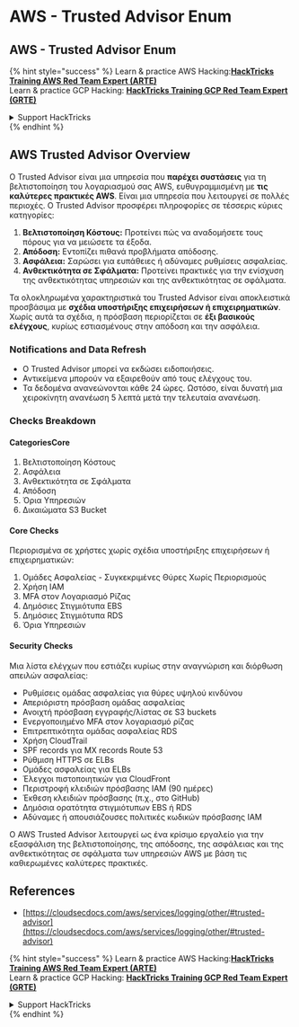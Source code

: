 # AWS - Trusted Advisor Enum

## AWS - Trusted Advisor Enum

{% hint style="success" %}
Learn & practice AWS Hacking:<img src="../../../../.gitbook/assets/image (1) (1) (1) (1).png" alt="" data-size="line">[**HackTricks Training AWS Red Team Expert (ARTE)**](https://training.hacktricks.xyz/courses/arte)<img src="../../../../.gitbook/assets/image (1) (1) (1) (1).png" alt="" data-size="line">\
Learn & practice GCP Hacking: <img src="../../../../.gitbook/assets/image (2) (1).png" alt="" data-size="line">[**HackTricks Training GCP Red Team Expert (GRTE)**<img src="../../../../.gitbook/assets/image (2) (1).png" alt="" data-size="line">](https://training.hacktricks.xyz/courses/grte)

<details>

<summary>Support HackTricks</summary>

* Check the [**subscription plans**](https://github.com/sponsors/carlospolop)!
* **Join the** 💬 [**Discord group**](https://discord.gg/hRep4RUj7f) or the [**telegram group**](https://t.me/peass) or **follow** us on **Twitter** 🐦 [**@hacktricks\_live**](https://twitter.com/hacktricks_live)**.**
* **Share hacking tricks by submitting PRs to the** [**HackTricks**](https://github.com/carlospolop/hacktricks) and [**HackTricks Cloud**](https://github.com/carlospolop/hacktricks-cloud) github repos.

</details>
{% endhint %}

## AWS Trusted Advisor Overview

Ο Trusted Advisor είναι μια υπηρεσία που **παρέχει συστάσεις** για τη βελτιστοποίηση του λογαριασμού σας AWS, ευθυγραμμισμένη με **τις καλύτερες πρακτικές AWS**. Είναι μια υπηρεσία που λειτουργεί σε πολλές περιοχές. Ο Trusted Advisor προσφέρει πληροφορίες σε τέσσερις κύριες κατηγορίες:

1. **Βελτιστοποίηση Κόστους:** Προτείνει πώς να αναδομήσετε τους πόρους για να μειώσετε τα έξοδα.
2. **Απόδοση:** Εντοπίζει πιθανά προβλήματα απόδοσης.
3. **Ασφάλεια:** Σαρώσει για ευπάθειες ή αδύναμες ρυθμίσεις ασφαλείας.
4. **Ανθεκτικότητα σε Σφάλματα:** Προτείνει πρακτικές για την ενίσχυση της ανθεκτικότητας υπηρεσιών και της ανθεκτικότητας σε σφάλματα.

Τα ολοκληρωμένα χαρακτηριστικά του Trusted Advisor είναι αποκλειστικά προσβάσιμα με **σχέδια υποστήριξης επιχειρήσεων ή επιχειρηματικών**. Χωρίς αυτά τα σχέδια, η πρόσβαση περιορίζεται σε **έξι βασικούς ελέγχους**, κυρίως εστιασμένους στην απόδοση και την ασφάλεια.

### Notifications and Data Refresh

* Ο Trusted Advisor μπορεί να εκδώσει ειδοποιήσεις.
* Αντικείμενα μπορούν να εξαιρεθούν από τους ελέγχους του.
* Τα δεδομένα ανανεώνονται κάθε 24 ώρες. Ωστόσο, είναι δυνατή μια χειροκίνητη ανανέωση 5 λεπτά μετά την τελευταία ανανέωση.

### **Checks Breakdown**

#### CategoriesCore

1. Βελτιστοποίηση Κόστους
2. Ασφάλεια
3. Ανθεκτικότητα σε Σφάλματα
4. Απόδοση
5. Όρια Υπηρεσιών
6. Δικαιώματα S3 Bucket

#### Core Checks

Περιορισμένα σε χρήστες χωρίς σχέδια υποστήριξης επιχειρήσεων ή επιχειρηματικών:

1. Ομάδες Ασφαλείας - Συγκεκριμένες Θύρες Χωρίς Περιορισμούς
2. Χρήση IAM
3. MFA στον Λογαριασμό Ρίζας
4. Δημόσιες Στιγμιότυπα EBS
5. Δημόσιες Στιγμιότυπα RDS
6. Όρια Υπηρεσιών

#### Security Checks

Μια λίστα ελέγχων που εστιάζει κυρίως στην αναγνώριση και διόρθωση απειλών ασφαλείας:

* Ρυθμίσεις ομάδας ασφαλείας για θύρες υψηλού κινδύνου
* Απεριόριστη πρόσβαση ομάδας ασφαλείας
* Ανοιχτή πρόσβαση εγγραφής/λίστας σε S3 buckets
* Ενεργοποιημένο MFA στον λογαριασμό ρίζας
* Επιτρεπτικότητα ομάδας ασφαλείας RDS
* Χρήση CloudTrail
* SPF records για MX records Route 53
* Ρύθμιση HTTPS σε ELBs
* Ομάδες ασφαλείας για ELBs
* Έλεγχοι πιστοποιητικών για CloudFront
* Περιστροφή κλειδιών πρόσβασης IAM (90 ημέρες)
* Έκθεση κλειδιών πρόσβασης (π.χ., στο GitHub)
* Δημόσια ορατότητα στιγμιότυπων EBS ή RDS
* Αδύναμες ή απουσιάζουσες πολιτικές κωδικών πρόσβασης IAM

Ο AWS Trusted Advisor λειτουργεί ως ένα κρίσιμο εργαλείο για την εξασφάλιση της βελτιστοποίησης, της απόδοσης, της ασφάλειας και της ανθεκτικότητας σε σφάλματα των υπηρεσιών AWS με βάση τις καθιερωμένες καλύτερες πρακτικές.

## **References**

* [https://cloudsecdocs.com/aws/services/logging/other/#trusted-advisor](https://cloudsecdocs.com/aws/services/logging/other/#trusted-advisor)

{% hint style="success" %}
Learn & practice AWS Hacking:<img src="../../../../.gitbook/assets/image (1) (1) (1) (1).png" alt="" data-size="line">[**HackTricks Training AWS Red Team Expert (ARTE)**](https://training.hacktricks.xyz/courses/arte)<img src="../../../../.gitbook/assets/image (1) (1) (1) (1).png" alt="" data-size="line">\
Learn & practice GCP Hacking: <img src="../../../../.gitbook/assets/image (2) (1).png" alt="" data-size="line">[**HackTricks Training GCP Red Team Expert (GRTE)**<img src="../../../../.gitbook/assets/image (2) (1).png" alt="" data-size="line">](https://training.hacktricks.xyz/courses/grte)

<details>

<summary>Support HackTricks</summary>

* Check the [**subscription plans**](https://github.com/sponsors/carlospolop)!
* **Join the** 💬 [**Discord group**](https://discord.gg/hRep4RUj7f) or the [**telegram group**](https://t.me/peass) or **follow** us on **Twitter** 🐦 [**@hacktricks\_live**](https://twitter.com/hacktricks_live)**.**
* **Share hacking tricks by submitting PRs to the** [**HackTricks**](https://github.com/carlospolop/hacktricks) and [**HackTricks Cloud**](https://github.com/carlospolop/hacktricks-cloud) github repos.

</details>
{% endhint %}
